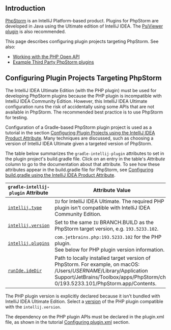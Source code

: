 [//]: # (title: PhpStorm Plugin Development)

<!-- Copyright 2000-2020 JetBrains s.r.o. and other contributors. Use of this source code is governed by the Apache 2.0 license that can be found in the LICENSE file. -->

## Introduction
[PhpStorm](https://www.jetbrains.com/phpstorm/) is an IntelliJ Platform-based product.
Plugins for PhpStorm are developed in Java using the Ultimate edition of IntelliJ IDEA.
The [PsiViewer plugin](https://plugins.jetbrains.com/plugin/227-psiviewer) is also recommended.

This page describes configuring plugin projects targeting PhpStorm.
See also:
* [Working with the PHP Open API](php_open_api.md)
* [Example Third Party PhpStorm plugins](existing_plugins.md)

## Configuring Plugin Projects Targeting PhpStorm
The IntelliJ IDEA Ultimate Edition (with the PHP plugin) must be used for developing PhpStorm plugins because the PHP plugin is incompatible with IntelliJ IDEA Community Edition.
However, this IntelliJ IDEA Ultimate configuration runs the risk of accidentally using some APIs that are not available in PhpStorm.
The recommended best practice is to use PhpStorm for testing.

Configuration of a Gradle-based PhpStorm plugin project is used as a tutorial in the section [Configuring Plugin Projects using the IntelliJ IDEA Product Attribute](dev_alternate_products.md#configuring-plugin-projects-using-the-intellij-idea-product-attribute).
Many techniques are discussed, such as choosing a version of IntelliJ IDEA Ultimate given a targeted version of PhpStorm.

The table below summarizes the `gradle-intellij-plugin` attributes to set in the plugin project's <path>build.gradle</path> file.
Click on an entry in the table's *Attribute* column to go to the documentation about that attribute.
To see how these attributes appear in the <path>build.gradle</path> file for PhpStorm, see [Configuring build.gradle using the IntelliJ IDEA Product Attribute](dev_alternate_products.md#configuring-buildgradle-using-the-intellij-idea-product-attribute).

| `gradle-intellij-plugin` Attribute | Attribute Value                                                                                                                                                                                           |
| ---------------------------------- | --------------------------------------------------------------------------------------------------------------------------------------------------------------------------------------------------------- |
| [`intellij.type`][properties]      | `IU` for IntelliJ IDEA Ultimate. The required PHP plugin isn't compatible with IntelliJ IDEA Community Edition.                                                                                           |
| [`intellij.version`][properties]   | Set to the same `IU` BRANCH.BUILD as the PhpStorm target version, e.g. `193.5233.102`.                                                                                                                    |
| [`intellij.plugins`][properties]   | `com.jetbrains.php:193.5233.102` for the PHP plugin.<br/>See below for PHP plugin version information.                                                                                                     |
| [`runIde.ideDir`][dsl]             | Path to locally installed target version of PhpStorm. For example, on macOS:<br/><path>/Users/$USERNAME$/Library/Application Support/JetBrains/Toolbox/apps/PhpStorm/ch-0/193.5233.101/PhpStorm.app/Contents</path>. |

[properties]: https://github.com/JetBrains/gradle-intellij-plugin/blob/master/README.md#intellij-platform-properties
[dsl]: https://github.com/JetBrains/gradle-intellij-plugin/blob/master/README.md#running-dsl

The PHP plugin version is explicitly declared because it isn't bundled with IntelliJ IDEA Ultimate Edition.
Select a [version](https://plugins.jetbrains.com/plugin/6610-php/versions) of the PHP plugin compatible with the `intellij.version`.

The dependency on the PHP plugin APIs must be declared in the <path>plugin.xml</path> file, as shown in the tutorial [Configuring plugin.xml](dev_alternate_products.md#configuring-pluginxml) section.
